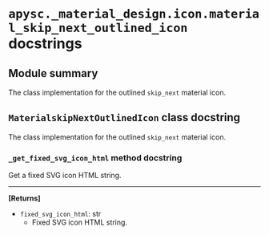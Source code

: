 # `apysc._material_design.icon.material_skip_next_outlined_icon` docstrings

## Module summary

The class implementation for the outlined `skip_next` material icon.

## `MaterialskipNextOutlinedIcon` class docstring

The class implementation for the outlined `skip_next` material icon.

### `_get_fixed_svg_icon_html` method docstring

Get a fixed SVG icon HTML string.<hr>

**[Returns]**

- `fixed_svg_icon_html`: str
  - Fixed SVG icon HTML string.